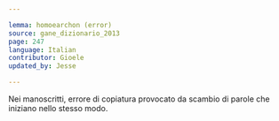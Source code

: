 ```yaml
---

lemma: homoearchon (error)
source: gane_dizionario_2013
page: 247
language: Italian
contributor: Gioele
updated_by: Jesse

---
```


Nei manoscritti, errore di copiatura provocato da scambio di parole che iniziano nello stesso modo.
